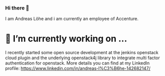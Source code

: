 ### Hi there 👋

I am Andreas Löhe and i am currently an employee of Accenture.

# 🔭 I’m currently working on ...

I recently started some open source development at the jenkins openstack cloud plugin and the underlying openstack4j library to integrate multi factor authentication for openstack.
More details you can find at my LinkedIn profile: https://www.linkedin.com/in/andreas-l%C3%B6he-142682147/

<!--
**Farix1337/Farix1337** is a ✨ _special_ ✨ repository because its `README.md` (this file) appears on your GitHub profile.

Here are some ideas to get you started:

- 🔭 I’m currently working on ...
- 🌱 I’m currently learning ...
- 👯 I’m looking to collaborate on ...
- 🤔 I’m looking for help with ...
- 💬 Ask me about ...
- 📫 How to reach me: ...
- 😄 Pronouns: ...
- ⚡ Fun fact: ...
-->
